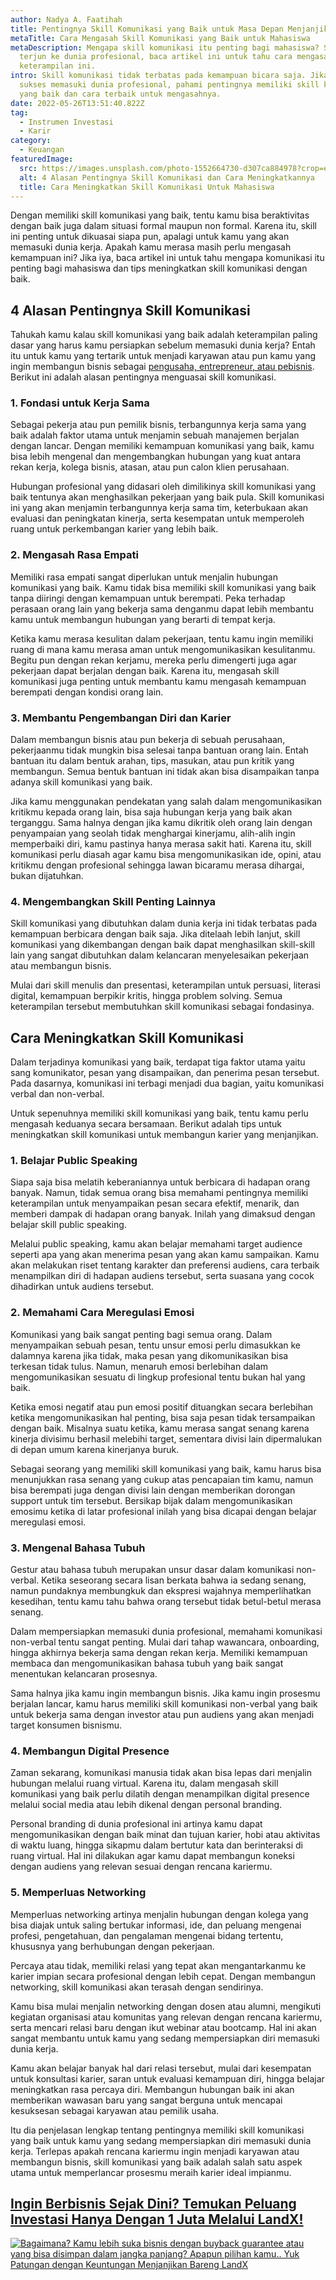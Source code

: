 ```yaml
---
author: Nadya A. Faatihah
title: Pentingnya Skill Komunikasi yang Baik untuk Masa Depan Menjanjikan
metaTitle: Cara Mengasah Skill Komunikasi yang Baik untuk Mahasiswa
metaDescription: Mengapa skill komunikasi itu penting bagi mahasiswa? Sebelum
  terjun ke dunia profesional, baca artikel ini untuk tahu cara mengasah
  keterampilan ini.
intro: Skill komunikasi tidak terbatas pada kemampuan bicara saja. Jika ingin
  sukses memasuki dunia profesional, pahami pentingnya memiliki skill komunikasi
  yang baik dan cara terbaik untuk mengasahnya.
date: 2022-05-26T13:51:40.822Z
tag:
  - Instrumen Investasi
  - Karir
category:
  - Keuangan
featuredImage:
  src: https://images.unsplash.com/photo-1552664730-d307ca884978?crop=entropy&cs=tinysrgb&fm=jpg&ixlib=rb-1.2.1&q=80&raw_url=true&ixid=MnwxMjA3fDB8MHxwaG90by1wYWdlfHx8fGVufDB8fHx8&auto=format&fit=crop&w=870
  alt: 4 Alasan Pentingnya Skill Komunikasi dan Cara Meningkatkannya
  title: Cara Meningkatkan Skill Komunikasi Untuk Mahasiswa
---
```

Dengan memiliki skill komunikasi yang baik, tentu kamu bisa beraktivitas dengan baik juga dalam situasi formal maupun non formal. Karena itu, skill ini penting untuk dikuasai siapa pun, apalagi untuk kamu yang akan memasuki dunia kerja. Apakah kamu merasa masih perlu mengasah kemampuan ini? Jika iya, baca artikel ini untuk tahu mengapa komunikasi itu penting bagi mahasiswa dan tips meningkatkan skill komunikasi dengan baik.

## 4 Alasan Pentingnya Skill Komunikasi

Tahukah kamu kalau skill komunikasi yang baik adalah keterampilan paling dasar yang harus kamu persiapkan sebelum memasuki dunia kerja? Entah itu untuk kamu yang tertarik untuk menjadi karyawan atau pun kamu yang ingin membangun bisnis sebagai [pengusaha, entrepreneur, atau pebisnis](https://landx.id/blog/pengertian-entrepreneur-pebisnis-dan-pengusaha/). Berikut ini adalah alasan pentingnya menguasai skill komunikasi. 

### 1. Fondasi untuk Kerja Sama

Sebagai pekerja atau pun pemilik bisnis, terbangunnya kerja sama yang baik adalah faktor utama untuk menjamin sebuah manajemen berjalan dengan lancar. Dengan memiliki kemampuan komunikasi yang baik, kamu bisa lebih mengenal dan mengembangkan hubungan yang kuat antara rekan kerja, kolega bisnis, atasan, atau pun calon klien perusahaan. 

Hubungan profesional yang didasari oleh dimilikinya skill komunikasi yang baik tentunya akan menghasilkan pekerjaan yang baik pula. Skill komunikasi ini yang akan menjamin terbangunnya kerja sama tim, keterbukaan akan evaluasi dan peningkatan kinerja, serta kesempatan untuk memperoleh ruang untuk perkembangan karier yang lebih baik.

### 2. Mengasah Rasa Empati

Memiliki rasa empati sangat diperlukan untuk menjalin hubungan komunikasi yang baik. Kamu tidak bisa memiliki skill komunikasi yang baik tanpa diiringi dengan kemampuan untuk berempati. Peka terhadap perasaan orang lain yang bekerja sama denganmu dapat lebih membantu kamu untuk membangun hubungan yang berarti di tempat kerja. 

Ketika kamu merasa kesulitan dalam pekerjaan, tentu kamu ingin memiliki ruang di mana kamu merasa aman untuk mengomunikasikan kesulitanmu. Begitu pun dengan rekan kerjamu, mereka perlu dimengerti juga agar pekerjaan dapat berjalan dengan baik. Karena itu, mengasah skill komunikasi juga penting untuk membantu kamu mengasah kemampuan berempati dengan kondisi orang lain.

### 3. Membantu Pengembangan Diri dan Karier

Dalam membangun bisnis atau pun bekerja di sebuah perusahaan, pekerjaanmu tidak mungkin bisa selesai tanpa bantuan orang lain. Entah bantuan itu dalam bentuk arahan, tips, masukan, atau pun kritik yang membangun. Semua bentuk bantuan ini tidak akan bisa disampaikan tanpa adanya skill komunikasi yang baik.

Jika kamu menggunakan pendekatan yang salah dalam mengomunikasikan kritikmu kepada orang lain, bisa saja hubungan kerja yang baik akan terganggu. Sama halnya dengan jika kamu dikritik oleh orang lain dengan penyampaian yang seolah tidak menghargai kinerjamu, alih-alih ingin memperbaiki diri, kamu pastinya hanya merasa sakit hati. Karena itu, skill komunikasi perlu diasah agar kamu bisa mengomunikasikan ide, opini, atau kritikmu dengan profesional sehingga lawan bicaramu merasa dihargai, bukan dijatuhkan.

### 4. Mengembangkan Skill Penting Lainnya

Skill komunikasi yang dibutuhkan dalam dunia kerja ini tidak terbatas pada kemampuan berbicara dengan baik saja. Jika ditelaah lebih lanjut, skill komunikasi yang dikembangan dengan baik dapat menghasilkan skill-skill lain yang sangat dibutuhkan dalam kelancaran menyelesaikan pekerjaan atau membangun bisnis.

Mulai dari skill menulis dan presentasi, keterampilan untuk persuasi, literasi digital, kemampuan berpikir kritis, hingga problem solving. Semua keterampilan tersebut membutuhkan skill komunikasi sebagai fondasinya.

## Cara Meningkatkan Skill Komunikasi

Dalam terjadinya komunikasi yang baik, terdapat tiga faktor utama yaitu sang komunikator, pesan yang disampaikan, dan penerima pesan tersebut. Pada dasarnya, komunikasi ini terbagi menjadi dua bagian, yaitu komunikasi verbal dan non-verbal. 

Untuk sepenuhnya memiliki skill komunikasi yang baik, tentu kamu perlu mengasah keduanya secara bersamaan. Berikut adalah tips untuk meningkatkan skill komunikasi untuk membangun karier yang menjanjikan.

### 1. Belajar Public Speaking  

Siapa saja bisa melatih keberaniannya untuk berbicara di hadapan orang banyak. Namun, tidak semua orang bisa memahami pentingnya memiliki keterampilan untuk menyampaikan pesan secara efektif, menarik, dan memberi dampak di hadapan orang banyak. Inilah yang dimaksud dengan belajar skill public speaking. 

Melalui public speaking, kamu akan belajar memahami target audience seperti apa yang akan menerima pesan yang akan kamu sampaikan. Kamu akan melakukan riset tentang karakter dan preferensi audiens, cara terbaik menampilkan diri di hadapan audiens tersebut, serta suasana yang cocok dihadirkan untuk audiens tersebut. 

### 2. Memahami Cara Meregulasi Emosi

Komunikasi yang baik sangat penting bagi semua orang. Dalam menyampaikan sebuah pesan, tentu unsur emosi perlu dimasukkan ke dalamnya karena jika tidak, maka pesan yang dikomunikasikan bisa terkesan tidak tulus. Namun, menaruh emosi berlebihan dalam mengomunikasikan sesuatu di lingkup profesional tentu bukan hal yang baik.

Ketika emosi negatif atau pun emosi positif dituangkan secara berlebihan ketika mengomunikasikan hal penting, bisa saja pesan tidak tersampaikan dengan baik. Misalnya suatu ketika, kamu merasa sangat senang karena kinerja divisimu berhasil melebihi target, sementara divisi lain dipermalukan di depan umum karena kinerjanya buruk. 

Sebagai seorang yang memiliki skill komunikasi yang baik, kamu harus bisa menunjukkan rasa senang yang cukup atas pencapaian tim kamu, namun bisa berempati juga dengan divisi lain dengan memberikan dorongan support untuk tim tersebut. Bersikap bijak dalam mengomunikasikan emosimu ketika di latar profesional inilah yang bisa dicapai dengan belajar meregulasi emosi.

### 3. Mengenal Bahasa Tubuh

Gestur atau bahasa tubuh merupakan unsur dasar dalam komunikasi non-verbal. Ketika seseorang secara lisan berkata bahwa ia sedang senang, namun pundaknya membungkuk dan ekspresi wajahnya memperlihatkan kesedihan, tentu kamu tahu bahwa orang tersebut tidak betul-betul merasa senang.

Dalam mempersiapkan memasuki dunia profesional, memahami komunikasi non-verbal tentu sangat penting. Mulai dari tahap wawancara, onboarding, hingga akhirnya bekerja sama dengan rekan kerja. Memiliki kemampuan membaca dan mengomunikasikan bahasa tubuh yang baik sangat menentukan kelancaran prosesnya. 

Sama halnya jika kamu ingin membangun bisnis. Jika kamu ingin prosesmu berjalan lancar, kamu harus memiliki skill komunikasi non-verbal yang baik untuk bekerja sama dengan investor atau pun audiens yang akan menjadi target konsumen bisnismu.

### 4. Membangun Digital Presence

Zaman sekarang, komunikasi manusia tidak akan bisa lepas dari menjalin hubungan melalui ruang virtual. Karena itu, dalam mengasah skill komunikasi yang baik perlu dilatih dengan menampilkan digital presence melalui social media atau lebih dikenal dengan personal branding. 

Personal branding di dunia profesional ini artinya kamu dapat mengomunikasikan dengan baik minat dan tujuan karier, hobi atau aktivitas di waktu luang, hingga sikapmu dalam bertutur kata dan berinteraksi di ruang virtual. Hal ini dilakukan agar kamu dapat membangun koneksi dengan audiens yang relevan sesuai dengan rencana kariermu.

### 5. Memperluas Networking

Memperluas networking artinya menjalin hubungan dengan kolega yang bisa diajak untuk saling bertukar informasi, ide, dan peluang mengenai profesi, pengetahuan, dan pengalaman mengenai bidang tertentu, khususnya yang berhubungan dengan pekerjaan. 

Percaya atau tidak, memiliki relasi yang tepat akan mengantarkanmu ke karier impian secara profesional dengan lebih cepat. Dengan membangun networking, skill komunikasi akan terasah dengan sendirinya.

Kamu bisa mulai menjalin networking dengan dosen atau alumni, mengikuti kegiatan organisasi atau komunitas yang relevan dengan rencana kariermu, serta mencari relasi baru dengan ikut webinar atau bootcamp. Hal ini akan sangat membantu untuk kamu yang sedang mempersiapkan diri memasuki dunia kerja. 

Kamu akan belajar banyak hal dari relasi tersebut, mulai dari kesempatan untuk konsultasi karier, saran untuk evaluasi kemampuan diri, hingga belajar meningkatkan rasa percaya diri. Membangun hubungan baik ini akan memberikan wawasan baru yang sangat berguna untuk mencapai kesuksesan sebagai karyawan atau pemilik usaha.

Itu dia penjelasan lengkap tentang pentingnya memiliki skill komunikasi yang baik untuk kamu yang sedang mempersiapkan diri memasuki dunia kerja. Terlepas apakah rencana kariermu ingin menjadi karyawan atau membangun bisnis, skill komunikasi yang baik adalah salah satu aspek utama untuk memperlancar prosesmu meraih karier ideal impianmu.

## [Ingin Berbisnis Sejak Dini? Temukan Peluang Investasi Hanya Dengan 1 Juta Melalui LandX!](https://landx.id/project/?utm_source=Blog&utm_medium=organic+keyword&utm_campaign=blog&utm_id=Blog)

[![Bagaimana? Kamu lebih suka bisnis dengan buyback guarantee atau yang bisa disimpan dalam jangka panjang? Apapun pilihan kamu.. Yuk Patungan  dengan Keuntungan Menjanjikan Bareng LandX](https://accountgram-production.sfo2.cdn.digitaloceanspaces.com/landx_ghost/2021/10/Equity-Crowdfunding-di-Indonesia-1--3.png)](https://landx.id/project/)